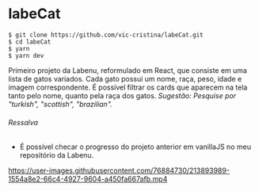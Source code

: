 # labeCat

    $ git clone https://github.com/vic-cristina/labeCat.git
    $ cd labeCat
    $ yarn
    $ yarn dev

Primeiro projeto da Labenu, reformulado em React, que consiste em uma lista de gatos variados.
Cada gato possui um nome, raça, peso, idade e imagem correspondente.
É possível filtrar os cards que aparecem na tela tanto pelo nome, quanto pela raça dos gatos.
_Sugestão: Pesquise por "turkish", "scottish", "brazilian"._

###### Ressalva

- É possível checar o progresso do projeto anterior em vanillaJS no meu repositório da Labenu.

https://user-images.githubusercontent.com/76884730/213893989-1554a8e2-66c4-4927-9604-a450fa667afb.mp4

